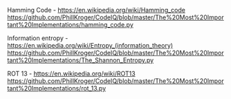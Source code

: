 
Hamming Code - https://en.wikipedia.org/wiki/Hamming_code<br>
https://github.com/PhillKroger/CodeIQ/blob/master/The%20Most%20Important%20Implementations/hamming_code.py

Information entropy - https://en.wikipedia.org/wiki/Entropy_(information_theory)<br>
https://github.com/PhillKroger/CodeIQ/blob/master/The%20Most%20Important%20Implementations/The_Shannon_Entropy.py

ROT 13 - https://en.wikipedia.org/wiki/ROT13 <br>
https://github.com/PhillKroger/CodeIQ/blob/master/The%20Most%20Important%20Implementations/rot_13.py
